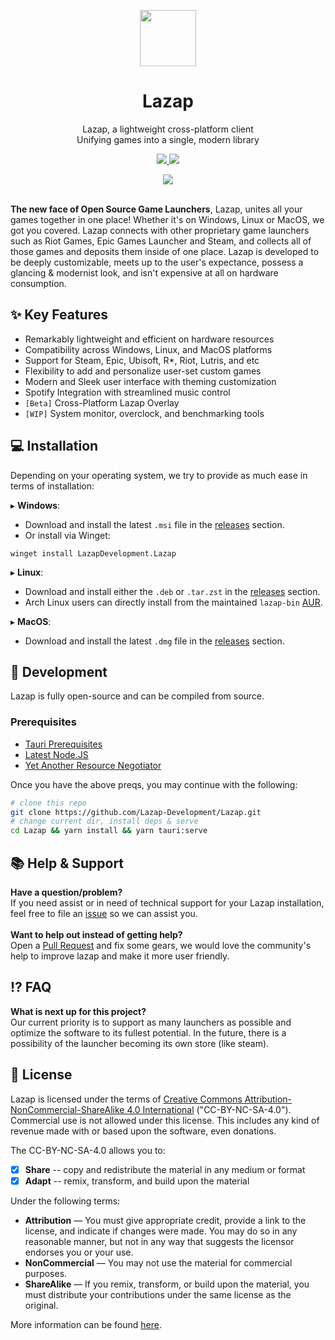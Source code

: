 <p align="center">
<a href="#" target="_blank"><img src="https://user-images.githubusercontent.com/59381835/216808462-0edf903c-b3d3-451b-a3fb-089b0ee31f82.png" width="90px" height="auto"/></a>
</p>

<h1 align="center">
  Lazap
</h1>

<p align="center">
  Lazap, a lightweight cross-platform client <br>
  Unifying games into a single, modern library
</p>

<p align="center">
  <a href="https://github.com/Lazap-Development/lazap/releases">
     <img src="https://img.shields.io/github/downloads/Lazap-Development/lazap/total.svg?style=for-the-badge&color=ffffff&logo=windows" />
  </a>
  <a href="https://discord.gg/dashcruft">
      <img src="https://img.shields.io/discord/836790685784211486?logo=discord&label=Discord&style=for-the-badge&color=228B22">
  </a>
 </p>


<div align="center">
  <img src="https://github.com/Lazap-Development/Lazap/assets/59381835/04bb9c59-0ea2-47ab-bef0-0bc4cc216dfd">

</div>

<br>

**The new face of Open Source Game Launchers**, Lazap, unites all your games together in one place! Whether it's on Windows, Linux or MacOS, we got you covered. Lazap connects with other proprietary game launchers such as Riot Games, Epic Games Launcher and Steam, and collects all of those games and deposits them inside of one place. Lazap is developed to be deeply customizable, meets up to the user's expectance, possess a glancing & modernist look, and isn't expensive at all on hardware consumption. 

## ✨ Key Features
- Remarkably lightweight and efficient on hardware resources
- Compatibility across Windows, Linux, and MacOS platforms
- Support for Steam, Epic, Ubisoft, R*, Riot, Lutris, and etc
- Flexibility to add and personalize user-set custom games
- Modern and Sleek user interface with theming customization
- Spotify Integration with streamlined music control
- `[Beta]` Cross-Platform Lazap Overlay
- `[WIP]` System monitor, overclock, and benchmarking tools
  
## ‍💻 Installation

Depending on your operating system, we try to provide as much ease in terms of installation:<br>

▸ **Windows**: 
- Download and install the latest `.msi` file in the [releases](https://github.com/Lazap-Development/lazap/releases) section.
- Or install via Winget: 
```
winget install LazapDevelopment.Lazap
```

▸ **Linux**: 
- Download and install either the `.deb` or `.tar.zst` in the [releases](https://github.com/Lazap-Development/lazap/releases) section.
- Arch Linux users can directly install from the maintained `lazap-bin` [AUR](https://aur.archlinux.org/packages/lazap-bin).
  
▸ **MacOS**: 
- Download and install the latest `.dmg` file in the [releases](https://github.com/Lazap-Development/lazap/releases) section.

## 👾 Development

Lazap is fully open-source and can be compiled from source.

### Prerequisites
- [Tauri Prerequisites](https://tauri.app/v1/guides/getting-started/prerequisites/)
- [Latest Node.JS](https://nodejs.org/en)
- [Yet Another Resource Negotiator](https://classic.yarnpkg.com/lang/en/docs/install/#debian-stable)

Once you have the above preqs, you may continue with the following:

```bash
# clone this repo 
git clone https://github.com/Lazap-Development/Lazap.git 
# change current dir, install deps & serve
cd Lazap && yarn install && yarn tauri:serve
```

## 📚 Help & Support
**Have a question/problem?**<br>
If you need assist or in need of technical support for your Lazap installation, feel free to file an [issue](https://github.com/Lazap-Development/lazap/issues) so we can assist you.<br><br>
**Want to help out instead of getting help?** <br>
Open a [Pull Request](https://github.com/Lazap-Development/Lazap/pulls) and fix some gears, we would love the community's help to improve lazap and make it more user friendly.

## ⁉️ FAQ

**What is next up for this project?** <br>
Our current priority is to support as many launchers as possible and optimize the software to its fullest potential. In the future, there is a possibility of the launcher becoming its own store (like steam). 


## 🛂 License
Lazap is licensed under the terms of [Creative Commons Attribution-NonCommercial-ShareAlike 4.0 International](https://github.com/DashCruft-Nation/lazap/blob/main/LICENSE.md) ("CC-BY-NC-SA-4.0"). Commercial use is not allowed under this license. This includes any kind of revenue made with or based upon the software, even donations.

The CC-BY-NC-SA-4.0 allows you to:
- [x] **Share** -- copy and redistribute the material in any medium or format
- [x] **Adapt** -- remix, transform, and build upon the material

Under the following terms:
- **Attribution** — You must give appropriate credit, provide a link to the license, and indicate if changes were made. You may do so in any reasonable manner, but not in any way that suggests the licensor endorses you or your use.
- **NonCommercial** — You may not use the material for commercial purposes. 
- **ShareAlike** — If you remix, transform, or build upon the material, you must distribute your contributions under the same license as the original.

More information can be found [here](https://creativecommons.org/licenses/by-nc-sa/4.0/).
